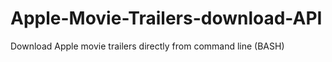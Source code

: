 # Apple-Movie-Trailers-download-API
Download Apple movie trailers directly from command line (BASH)

